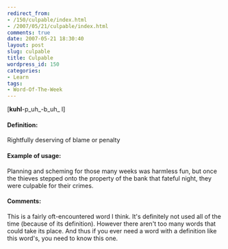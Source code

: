 ```yaml
---
redirect_from:
- /150/culpable/index.html
- /2007/05/21/culpable/index.html
comments: true
date: 2007-05-21 18:30:40
layout: post
slug: culpable
title: Culpable
wordpress_id: 150
categories:
- Learn
tags:
- Word-Of-The-Week
---
```


[**kuhl**-p_uh_-b_uh_ l]


#### Definition:


Rightfully deserving of blame or penalty



#### Example of usage:


Planning and scheming for those many weeks was harmless fun, but once the thieves stepped onto the property of the bank that fateful night, they were culpable for their crimes.



#### Comments:


This is a fairly oft-encountered word I think.  It's definitely not used all of the time (because of its definition).  However there aren't too many words that could take its place.  And thus if you ever need a word with a definition like this word's, you need to know this one.
